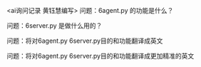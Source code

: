 <ai询问记录 黄钰慧编写>
问题：6agent.py 的功能是什么？


问题：6server.py 是做什么用的？

问题：将对6agent.py 6server.py目的和功能翻译成英文

问题：将对6agent.py 6server.py目的和功能翻译成更加精准的英文

